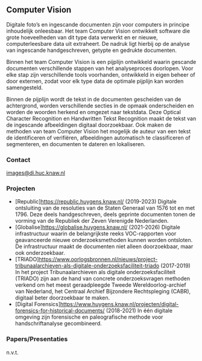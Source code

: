 ## Computer Vision

Digitale foto’s en ingescande documenten zijn voor computers in principe inhoudelijk onleesbaar. Het team Computer Vision ontwikkelt software die grote hoeveelheden van dit type data verwerkt en er nieuwe, computerleesbare data uit extraheert. De nadruk ligt hierbij op de analyse van ingescande handgeschreven, getypte en gedrukte documenten.

Binnen het team Computer Vision is een pijplijn ontwikkeld waarin gescande documenten verschillende stappen van het analyseproces doorlopen. Voor elke stap zijn verschillende tools voorhanden, ontwikkeld in eigen beheer of door externen, zodat voor elk type data de optimale pijplijn kan worden samengesteld. 

Binnen de pijplijn wordt de tekst in de documenten gescheiden van de achtergrond, worden verschillende secties in de opmaak onderscheiden en worden de woorden herkend en omgezet naar tekstdata. Deze Optical Character Recognition en Handwritten Tekst Recognition maakt de tekst van de ingescande afbeeldingen digitaal doorzoekbaar. Ook maken de methoden van team Computer Vision het mogelijk de auteur van een tekst de identificeren of verifiëren, afbeeldingen automatisch te classificeren of segmenteren, en documenten te dateren en lokaliseren.

### Contact
images@di.huc.knaw.nl

### Projecten

+ [Republic]https://republic.huygens.knaw.nl/ (2019-2023)
Digitale ontsluiting van de resoluties van de Staten Generaal van 1576 tot en met 1796. Deze deels handgeschreven, deels geprinte documenten tonen de vorming van de Republiek der Zeven Verenigde Nederlanden.
+ [Globalise]https://globalise.huygens.knaw.nl/ (2021-2026)
Digitale infrastructuur waarin de belangrijkste reeks VOC-rapporten voor geavanceerde nieuwe onderzoeksmethoden kunnen worden ontsloten. De infrastructuur maakt de documenten niet alleen doorzoekbaar, maar ook onderzoekbaar.
+ [TRIADO]https://www.oorlogsbronnen.nl/nieuws/project-tribunaalarchieven-als-digitale-onderzoeksfaciliteit-triado  (2017-2019)
In het project Tribunaalarchieven als digitale onderzoeksfaciliteit (TRIADO) zijn aan de hand van concrete onderzoeksvragen methoden verkend om het meest geraadpleegde Tweede Wereldoorlog-archief van Nederland, het Centraal Archief Bijzondere Rechtspleging (CABR), digitaal beter doorzoekbaar te maken.
+ [Digital Forensics]https://www.huygens.knaw.nl/projecten/digital-forensics-for-historical-documents/ (2018-2021)
In één digitale omgeving zijn forensische en paleografische methode voor handschriftanalyse gecombineerd.

### Papers/Presentaties

n.v.t.
